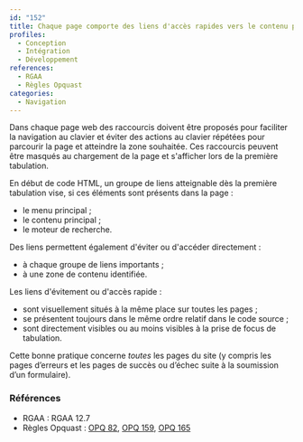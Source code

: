 ```yaml
---
id: "152"
title: Chaque page comporte des liens d'accès rapides vers le contenu principal ainsi que vers le menu et le moteur de recherche s'ils existent.
profiles:
  - Conception
  - Intégration
  - Développement
references:
  - RGAA
  - Règles Opquast
categories:
  - Navigation
---
```


Dans chaque page web des raccourcis doivent être proposés pour faciliter la navigation au clavier et éviter des actions au clavier répétées pour parcourir la page et atteindre la zone souhaitée. Ces raccourcis peuvent être masqués au chargement de la page et s'afficher lors de la première tabulation.

En début de code HTML, un groupe de liens atteignable dès la première tabulation vise, si ces éléments sont présents dans la page :

* le menu principal ;
* le contenu principal ;
* le moteur de recherche.

Des liens permettent également d'éviter ou d'accéder directement :

* à chaque groupe de liens importants ;
* à une zone de contenu identifiée.

Les liens d'évitement ou d'accès rapide :

* sont visuellement situés à la même place sur toutes les pages ;
* se présentent toujours dans le même ordre relatif dans le code source ;
* sont directement visibles ou au moins visibles à la prise de focus de tabulation.

Cette bonne pratique concerne *toutes* les pages du site (y compris les pages d’erreurs et les pages de succès ou d’échec suite à la soumission d’un formulaire).

### Références

*   RGAA : RGAA 12.7
*   Règles Opquast : [OPQ 82](https://checklists.opquast.com/fr/assurance-qualite-web/la-page-affichee-apres-lenvoi-dun-formulaire-permet-de-reprendre-directement-la-navigation), [OPQ 159](https://checklists.opquast.com/fr/assurance-qualite-web/chaque-page-contient-des-liens-dacces-rapide-places-au-debut-du-code-source), [OPQ 165](https://checklists.opquast.com/fr/assurance-qualite-web/il-est-possible-de-relancer-une-recherche-depuis-sa-page-de-resultats)
